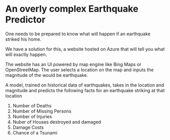 # An overly complex Earthquake Predictor

One needs to be prepared to know what will happen if an earthquake striked his home.

We have a solution for this, a website hosted on Azure that will tell you what will exactly happen.

The website has an UI powered by map engine like Bing Maps or OpenStreetMap. The user selects a location on the map and inputs the magnitude of the would be earthquake. 

A model, trained on historical data of earthquakes, takes in the location and magnitude and predicts the following facts for an earthquake striking at that location
1. Number of Deaths
2. Number of Missing Persons
3. Number of Injuries
4. Nuber of Houses destroyed and damaged
5. Damage Costs
6. Chance of a Tsunami
